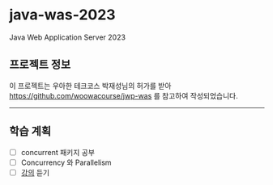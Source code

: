 # java-was-2023

Java Web Application Server 2023

## 프로젝트 정보 

이 프로젝트는 우아한 테크코스 박재성님의 허가를 받아 https://github.com/woowacourse/jwp-was 
를 참고하여 작성되었습니다.

---
## 학습 계획
- [ ] concurrent 패키지 공부
- [ ] Concurrency 와 Parallelism
- [ ] [강의](https://youtu.be/4kb448OJ7Mw) 듣기